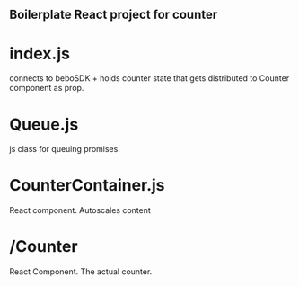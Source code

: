 
## Boilerplate React project for counter

# index.js
connects to beboSDK + holds counter state that gets distributed to Counter component as prop.

# Queue.js
js class for queuing promises.

# CounterContainer.js
React component. Autoscales content 

# /Counter
React Component. The actual counter.

